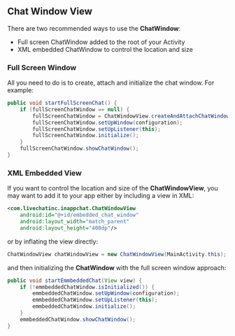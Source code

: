 
## Chat Window View


There are two recommended ways to use the **ChatWindow**:

*   Full screen ChatWindow added to the root of your Activity
*   XML embedded ChatWindow to control the location and size



### Full Screen Window

All you need to do is to create, attach and initialize the chat window. For example:

```java
public void startFullScreenChat() {
    if (fullScreenChatWindow == null) {
        fullScreenChatWindow = ChatWindowView.createAndAttachChatWindowInstance(getActivity());
        fullScreenChatWindow.setUpWindow(configuration);
        fullScreenChatWindow.setUpListener(this);
        fullScreenChatWindow.initialize();
    }
    fullScreenChatWindow.showChatWindow();
}
```

### XML Embedded View

If you want to control the location and size of the **ChatWindowView**, you may want to add it to your app either by including a view in XML:

```xml
<com.livechatinc.inappchat.ChatWindowView
    android:id="@+id/embedded_chat_window"
    android:layout_width="match_parent"
    android:layout_height="400dp"/>
```
<div class="clear"></div>

or by inflating the view directly:

```java
ChatWindowView chatWindowView = new ChatWindowView(MainActivity.this);
```
<div class="clear"></div>

and then initializing the **ChatWindow** with the full screen window approach:

```java
public void startEmmbeddedChat(View view) {
    if (!emmbeddedChatWindow.isInitialized()) {
        emmbeddedChatWindow.setUpWindow(configuration);
        emmbeddedChatWindow.setUpListener(this);
        emmbeddedChatWindow.initialize();
    }
    emmbeddedChatWindow.showChatWindow();
}
```